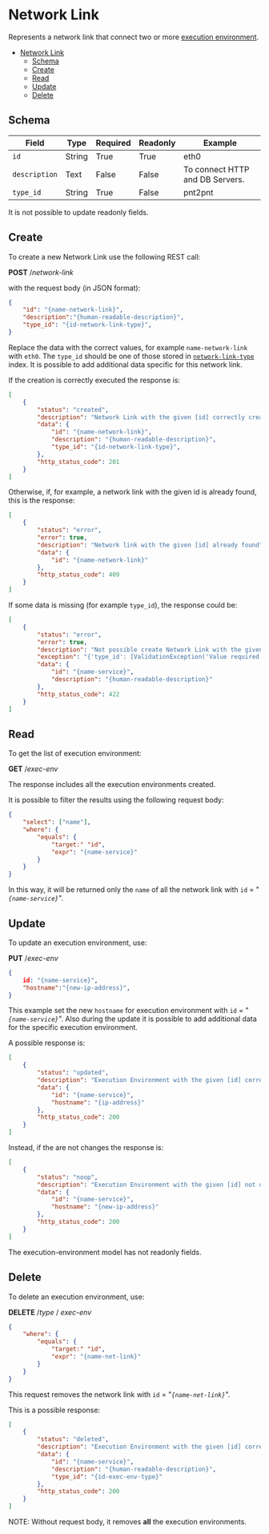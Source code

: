 # Network Link

Represents a network link that connect two or more [execution environment](exec-env.md).

- [Network Link](#network-link)
  - [Schema](#schema)
  - [Create](#create)
  - [Read](#read)
  - [Update](#update)
  - [Delete](#delete)

## Schema

Field         | Type   | Required | Readonly | Example
--------------|--------|----------|----------|--------
`id`          | String | True     | True     | eth0
`description` | Text   | False    | False    | To connect HTTP and DB Servers.
`type_id`     | String | True     | False    | pnt2pnt

It is not possible to update readonly fields.

## Create

To create a new Network Link use the following REST call:

**POST** /_network-link_

with the request body (in JSON format):

```json
{
    "id": "{name-network-link}",
    "description":"{human-readable-description}",
    "type_id": "{id-network-link-type}",
}
```

Replace the data with the correct values, for example `name-network-link` with `eth0`.
The `type_id` should be one of those stored in [`network-link-type`](network-link-type.md) index.
It is possible to add additional data specific for this network link.

If the creation is correctly executed the response is:

```json
[
    {
        "status": "created",
        "description": "Network Link with the given [id] correctly created.",
        "data": {
            "id": "{name-network-link}",
            "description": "{human-readable-description}",
            "type_id": "{id-network-link-type}",
        },
        "http_status_code": 201
    }
]
```

Otherwise, if, for example, a network link with the given id is already found, this is the response:

```json
[
    {
        "status": "error",
        "error": true,
        "description": "Network link with the given [id] already found",
        "data": {
            "id": "{name-network-link}"
        },
        "http_status_code": 409
    }
]
```

If some data is missing (for example `type_id`), the response could be:

```json
[
    {
        "status": "error",
        "error": true,
        "description": "Not possible create Network Link with the given [data]",
        "exception": "{'type_id': [ValidationException('Value required for this field.')]}",
        "data": {
            "id": "{name-service}",
            "description": "{human-readable-description}"
        },
        "http_status_code": 422
    }
]
```

## Read

To get the list of execution environment:

**GET** /_exec-env_

The response includes all the execution environments created.

It is possible to filter the results using the following request body:

```json
{
    "select": ["name"],
    "where": {
        "equals": {
            "target:" "id",
            "expr": "{name-service}"
        }
    }
}
```

In this way, it will be returned only the `name` of all the network link with `id` = "_`{name-service}`_".

## Update

To update an execution environment, use:

**PUT** /_exec-env_

```json
{
    id: "{name-service}",
    "hostname":"{new-ip-address}",
}
```

This example set the new `hostname` for execution environment with `id` = "_`{name-service}`_".
Also during the update it is possible to add additional data for the specific execution environment.

A possible response is:

```json
[
    {
        "status": "updated",
        "description": "Execution Environment with the given [id] correctly updated.",
        "data": {
            "id": "{name-service}",
            "hostname": "{ip-address}"
        },
        "http_status_code": 200
    }
]
```

Instead, if the are not changes the response is:

```json
[
    {
        "status": "noop",
        "description": "Execution Environment with the given [id] not updated.",
        "data": {
            "id": "{name-service}",
            "hostname": "{new-ip-address}"
        },
        "http_status_code": 200
    }
]
```

The execution-environment model has not readonly fields.

## Delete

To delete an execution environment, use:

**DELETE** /_type_ / _exec-env_

```json
{
    "where": {
        "equals": {
            "target:" "id",
            "expr": "{name-net-link}"
        }
    }
}
```

This request removes the network link with `id` = "_`{name-net-link}`_".

This is a possible response:

```json
[
    {
        "status": "deleted",
        "description": "Execution Environment with the given [id] correctly deleted.",
        "data": {
            "id": "{name-service}",
            "description": "{human-readable-description}",
            "type_id": "{id-exec-env-type}"
        },
        "http_status_code": 200
    }
]
```

NOTE: Without request body, it removes **all** the execution environments.

